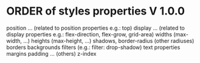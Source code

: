 # ORDER of styles properties V 1.0.0

position
... (related to position properties e.g.: top)
display
... (related to display properties e.g.: flex-direction, flex-grow, grid-area)
widths (max-width, ...)
heights (max-height, ...)
shadows,
border-radius (other radiuses)
borders
backgrounds
filters (e.g.: filter: drop-shadow)
text properties
margins
padding
... (others)
z-index
